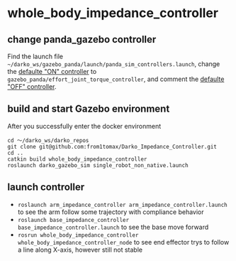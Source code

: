 # whole_body_impedance_controller 

## change panda_gazebo controller
Find the launch file  `~/darko_ws/gazebo_panda/launch/panda_sim_controllers.launch`, change the [defaulte "ON" controller](https://github.com/justagist/gazebo_panda/blob/81bc92f09519562fcfcab5b2911aabf87669e097/launch/panda_sim_controllers.launch#L12-L17) to `gazebo_panda/effort_joint_torque_controller`, and comment the [defaulte "OFF" controller](https://github.com/justagist/gazebo_panda/blob/81bc92f09519562fcfcab5b2911aabf87669e097/launch/panda_sim_controllers.launch#L18-L31).

## build and start Gazebo environment
After you successfully enter the docker environment
```
cd ～/darko_ws/darko_repos
git clone git@github.com:from1tomax/Darko_Impedance_Controller.git
cd ..
catkin build whole_body_impedance_controller
roslaunch darko_gazebo_sim single_robot_non_native.launch
```

## launch controller
- `roslaunch arm_impedance_controller arm_impedance_controller.launch` to see the arm follow some trajectory with compliance behavior
- `roslaunch base_impedance_controller base_impedance_controller.launch` to see the base move forward
- `rosrun whole_body_impedance_controller whole_body_impedance_controller_node` to see end effector trys to follow a line along X-axis, however still not stable

